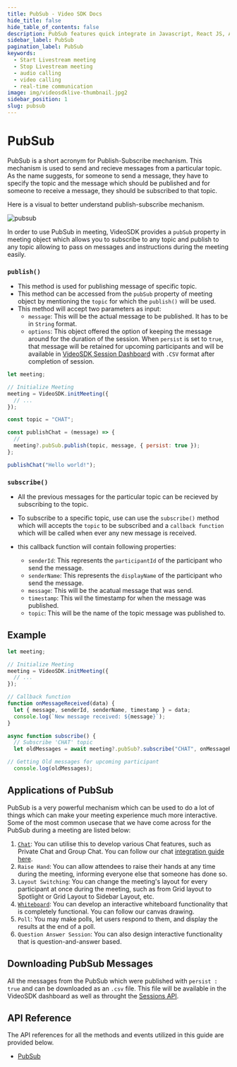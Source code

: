 ```yaml
---
title: PubSub - Video SDK Docs
hide_title: false
hide_table_of_contents: false
description: PubSub features quick integrate in Javascript, React JS, Android, IOS, React Native, Flutter with Video SDK to add live video & audio conferencing to your applications.
sidebar_label: PubSub
pagination_label: PubSub
keywords:
  - Start Livestream meeting
  - Stop Livestream meeting
  - audio calling
  - video calling
  - real-time communication
image: img/videosdklive-thumbnail.jpg2
sidebar_position: 1
slug: pubsub
---
```


# PubSub

PubSub is a short acronym for Publish-Subscribe mechanism. This mechanism is used to send and recieve messages from a particular topic. As the name suggests, for someone to send a message, they have to specify the topic and the message which should be published and for someone to receive a message, they should be subscribed to that topic.

Here is a visual to better understand publish-subscribe mechanism.

![pubsub](/img/pubsub.png)

In order to use PubSub in meeting, VideoSDK provides a `pubSub` property in meeting object which allows you to subscribe to any topic and publish to any topic allowing to pass on messages and instructions during the meeting easily.

### `publish()`

- This method is used for publishing message of specific topic.
- This method can be accessed from the `pubSub` property of meeting object by mentioning the `topic` for which the `publish()` will be used.
- This method will accept two parameters as input:
  - `message`: This will be the actual message to be published. It has to be in `String` format.
  - `options`: This object offered the option of keeping the message around for the duration of the session. When `persist` is set to `true`, that message will be retained for upcoming participants and will be available in [VideoSDK Session Dashboard](https://app.videosdk.live/meetings/sessions) with `.CSV` format after completion of session.

```js
let meeting;

// Initialize Meeting
meeting = VideoSDK.initMeeting({
  // ...
});

const topic = "CHAT";

const publishChat = (message) => {
  //
  meeting?.pubSub.publish(topic, message, { persist: true });
};

publishChat("Hello world!");
```

### `subscribe()`

- All the previous messages for the particular topic can be recieved by subscribing to the topic.

- To subscribe to a specific topic, use can use the `subscribe()` method which will accepts the `topic` to be subscribed and a `callback function` which will be called when ever any new message is received.

- this callback function will contain following properties:
  - `senderId`: This represents the `participantId` of the participant who send the message.
  - `senderName`: This represents the `displayName` of the participant who send the message.
  - `message`: This will be the acatual message that was send.
  - `timestamp`: This wil the timestamp for when the message was published.
  - `topic`: This will be the name of the topic message was published to.

## Example

```js
let meeting;

// Initialize Meeting
meeting = VideoSDK.initMeeting({
  // ...
});

// Callback function
function onMessageReceived(data) {
  let { message, senderId, senderName, timestamp } = data;
  console.log(`New message received: ${message}`);
}

async function subscribe() {
  // Subscribe 'CHAT' topic
  let oldMessages = await meeting?.pubSub?.subscribe("CHAT", onMessageReceived);

// Getting Old messages for upcoming participant
  console.log(oldMessages);

```

## Applications of PubSub

PubSub is a very powerful mechanism which can be used to do a lot of things which can make your meeting experience much more interactive. Some of the most common usecase that we have come across for the PubSub during a meeting are listed below:

1. [`Chat`](./chat-using-pubsub): You can utilise this to develop various Chat features, such as Private Chat and Group Chat. You can follow our chat [integration guide here](./chat-using-pubsub).
2. `Raise Hand`: You can allow attendees to raise their hands at any time during the meeting, informing everyone else that someone has done so.
3. `Layout Switching`: You can change the meeting's layout for every participant at once during the meeting, such as from Grid layout to Spotlight or Grid Layout to Sidebar Layout, etc.
4. [`Whiteboard`](./canvas-drawing-using-pubsub): You can develop an interactive whiteboard functionality that is completely functional. You can follow our canvas drawing.
5. `Poll`: You may make polls, let users respond to them, and display the results at the end of a poll.
6. `Question Answer Session`: You can also design interactive functionality that is question-and-answer based.

## Downloading PubSub Messages

All the messages from the PubSub which were published with `persist : true` and can be downloaded as an `.csv` file. This file will be available in the VideoSDK dashboard as well as throught the [Sessions API](/api-reference/realtime-communication/fetch-session-using-sessionid).

## API Reference

The API references for all the methods and events utilized in this guide are provided below.

- [PubSub](/javascript/api/sdk-reference/meeting-class/pubsub)
